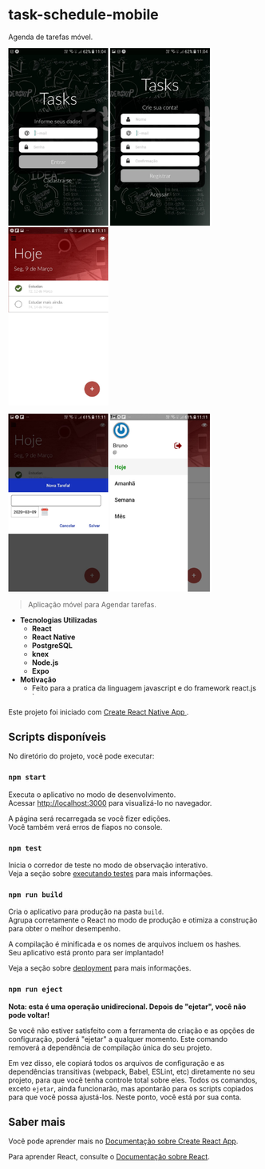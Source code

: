 # task-schedule-mobile
Agenda de tarefas móvel.
<p>
<img src="https://github.com/brufelix/task-schedule/blob/master/images/WhatsApp%20Image%202020-03-09%20at%2011.09.00(1).jpeg" width=200/>
<img src="https://github.com/brufelix/task-schedule/blob/master/images/WhatsApp%20Image%202020-03-09%20at%2011.09.00.jpeg" width=200/>
<img src="https://github.com/brufelix/task-schedule/blob/master/images/WhatsApp%20Image%202020-03-09%20at%2011.09.00(4).jpeg" width=200/>
</p>
<p>
<img src="https://github.com/brufelix/task-schedule/blob/master/images/WhatsApp%20Image%202020-03-09%20at%2011.09.00(2).jpeg" width=200/>
<img src="https://github.com/brufelix/task-schedule/blob/master/images/WhatsApp%20Image%202020-03-09%20at%2011.09.00(3).jpeg" width=200/>
</p>

> Aplicação móvel para Agendar tarefas.

- **Tecnologias Utilizadas**
  - **React**
  - **React Native**
  - **PostgreSQL**
  - **knex**
  - **Node.js**
  - **Expo**
- **Motivação**
  - Feito para a pratica da linguagem javascript e do framework react.js `

Este projeto foi iniciado com [Create React Native App  ](https://reactnative.dev/blog/2017/03/13/introducing-create-react-native-app).

## Scripts disponíveis

No diretório do projeto, você pode executar:

### `npm start`

Executa o aplicativo no modo de desenvolvimento.<br />
Acessar [http://localhost:3000](http://localhost:3000) para visualizá-lo no navegador.

A página será recarregada se você fizer edições.<br />
Você também verá erros de fiapos no console.

### `npm test`

Inicia o corredor de teste no modo de observação interativo.<br />
Veja a seção sobre [executando testes](https://facebook.github.io/create-react-native-app/docs/running-tests) para mais informações.

### `npm run build`

Cria o aplicativo para produção na pasta `build`.<br />
Agrupa corretamente o React no modo de produção e otimiza a construção para obter o melhor desempenho.

A compilação é minificada e os nomes de arquivos incluem os hashes.<br />
Seu aplicativo está pronto para ser implantado!

Veja a seção sobre [deployment](https://facebook.github.io/create-react-native-app/docs/deployment) para mais informações.

### `npm run eject`

**Nota: esta é uma operação unidirecional. Depois de "ejetar", você não pode voltar!**

Se você não estiver satisfeito com a ferramenta de criação e as opções de configuração, poderá "ejetar" a qualquer momento. Este comando removerá a dependência de compilação única do seu projeto.

Em vez disso, ele copiará todos os arquivos de configuração e as dependências transitivas (webpack, Babel, ESLint, etc) diretamente no seu projeto, para que você tenha controle total sobre eles. Todos os comandos, exceto `ejetar`, ainda funcionarão, mas apontarão para os scripts copiados para que você possa ajustá-los. Neste ponto, você está por sua conta.

## Saber mais

Você pode aprender mais no [Documentação sobre Create React App](https://facebook.github.io/create-react-native-app/docs/getting-started).

Para aprender React, consulte o [Documentação sobre React](https://reactjs.org/).
